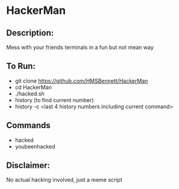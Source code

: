 # HackerMan

## Description:
Mess with your friends terminals in a fun but not mean way

## To Run:
  - git clone https://github.com/HMSBennett/HackerMan
  - cd HackerMan
  - ./hacked.sh
  - history (to find current number)
  - history -c <last 4 history numbers including current command>
  
## Commands
  - hacked
  - youbeenhacked

## Disclaimer:
No actual hacking involved, just a meme script
